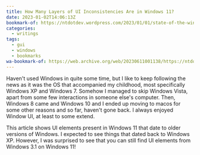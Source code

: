 ```yaml
---
title: How Many Layers of UI Inconsistencies Are in Windows 11?
date: 2023-01-02T14:06:13Z
bookmark-of: https://ntdotdev.wordpress.com/2023/01/01/state-of-the-windows-how-many-layers-of-ui-inconsistencies-are-in-windows-11/
categories:
  - writings
tags:
  - gui
  - windows
  - bookmarks
wa-bookmark-of: https://web.archive.org/web/20230611001138/https://ntdotdev.wordpress.com/2023/01/01/state-of-the-windows-how-many-layers-of-ui-inconsistencies-are-in-windows-11/
---
```


Haven't used Windows in quite some time, but I like to keep following the news as it was the OS that accompanied my childhood, most specifically Windows XP and Windows 7. Somehow I managed to skip Windows Vista, apart from some few interactions in someone else's computer. Then, Windows 8 came and Windows 10 and I ended up moving to macos for some other reasons and so far, haven't gone back. I always enjoyed Window UI, at least to some extend.

This article shows UI elements present in Windows 11 that date to older versions of Windows. I expected to see things that dated back to Windows XP. However, I was surprised to see that you can still find UI elements from Windows 3.1 on Windows 11!
